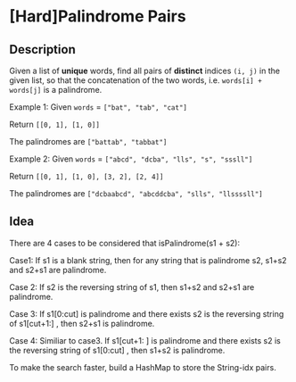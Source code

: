 [Hard]Palindrome Pairs
===

## Description
Given a list of **unique** words, find all pairs of **distinct** indices `(i, j)` in the given list, so that the concatenation of the two words, i.e. `words[i] + words[j]` is a palindrome.

Example 1:
Given `words` = `["bat", "tab", "cat"]`

Return `[[0, 1], [1, 0]]`

The palindromes are `["battab", "tabbat"]`

Example 2:
Given `words` = `["abcd", "dcba", "lls", "s", "sssll"]`

Return `[[0, 1], [1, 0], [3, 2], [2, 4]]`

The palindromes are `["dcbaabcd", "abcddcba", "slls", "llssssll"]`

## Idea
There are 4 cases to be considered that isPalindrome(s1 + s2):

Case1: If s1 is a blank string, then for any string that is palindrome s2, s1+s2 and s2+s1 are palindrome.

Case 2: If s2 is the reversing string of s1, then s1+s2 and s2+s1 are palindrome.

Case 3: If s1[0:cut] is palindrome and there exists s2 is the reversing string of s1[cut+1:] , then s2+s1 is palindrome.

Case 4: Similiar to case3. If s1[cut+1: ] is palindrome and there exists s2 is the reversing string of s1[0:cut] , then s1+s2 is palindrome.

To make the search faster, build a HashMap to store the String-idx pairs.
